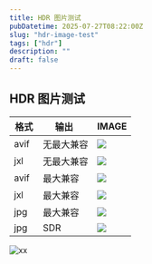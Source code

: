 ```yaml
---
title: HDR 图片测试
pubDatetime: 2025-07-27T08:22:00Z
slug: "hdr-image-test"
tags: ["hdr"]
description: ""
draft: false
---
```



## HDR 图片测试

| <div style="width:35px">格式</div> | <div style="width:75px">输出</div> | IMAGE                                                                               |
| ---------------------------------- | ---------------------------------- | ----------------------------------------------------------------------------------- |
| avif                               | 无最大兼容                         | ![](https://img.ruofeng.me/file/ruofengimg/2025-07/Forza_Horizon_5.avif)            |
| jxl                                | 无最大兼容                         | ![](https://img.ruofeng.me/file/ruofengimg/2025-07/Forza_Horizon_5.jxl)             |
| avif                               | 最大兼容                           | ![](https://img.ruofeng.me/file/ruofengimg/2025-07/Forza_Horizon_5_max-compat.avif) |
| jxl                                | 最大兼容                           | ![](https://img.ruofeng.me/file/ruofengimg/2025-07/Forza_Horizon_5_max-compat.jxl)                                         |
| jpg                                | 最大兼容                           | ![](https://img.ruofeng.me/file/ruofengimg/2025-07/Forza_Horizon_5.jpg)             |
| jpg                                | SDR                                | ![](https://img.ruofeng.me/file/ruofengimg/2025-07/Forza_Horizon_5_sdr.jpg)         |

![xx](https://img.ruofeng.me/file/ruofengimg/2025-07/Forza_Horizon_5.avif)

